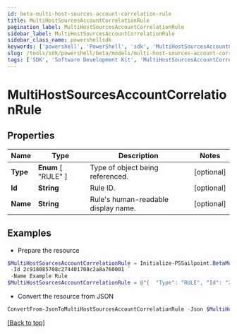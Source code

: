 ```yaml
---
id: beta-multi-host-sources-account-correlation-rule
title: MultiHostSourcesAccountCorrelationRule
pagination_label: MultiHostSourcesAccountCorrelationRule
sidebar_label: MultiHostSourcesAccountCorrelationRule
sidebar_class_name: powershellsdk
keywords: ['powershell', 'PowerShell', 'sdk', 'MultiHostSourcesAccountCorrelationRule', 'BetaMultiHostSourcesAccountCorrelationRule'] 
slug: /tools/sdk/powershell/beta/models/multi-host-sources-account-correlation-rule
tags: ['SDK', 'Software Development Kit', 'MultiHostSourcesAccountCorrelationRule', 'BetaMultiHostSourcesAccountCorrelationRule']
---
```



# MultiHostSourcesAccountCorrelationRule

## Properties

Name | Type | Description | Notes
------------ | ------------- | ------------- | -------------
**Type** |  **Enum** [  "RULE" ] | Type of object being referenced. | [optional] 
**Id** | **String** | Rule ID. | [optional] 
**Name** | **String** | Rule's human-readable display name. | [optional] 

## Examples

- Prepare the resource
```powershell
$MultiHostSourcesAccountCorrelationRule = Initialize-PSSailpoint.BetaMultiHostSourcesAccountCorrelationRule  -Type RULE `
 -Id 2c918085708c274401708c2a8a760001 `
 -Name Example Rule
$MultiHostSourcesAccountCorrelationRule = @"{  "Type": "RULE", "Id": "2c918085708c274401708c2a8a760001", "Name": "Example Rule" }"@
```

- Convert the resource from JSON
```powershell
ConvertFrom-JsonToMultiHostSourcesAccountCorrelationRule -Json $MultiHostSourcesAccountCorrelationRule
```


[[Back to top]](#) 

